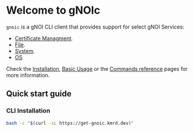 # Welcome to gNOIc

`gnoic` is a gNOI CLI client that provides support for select gNOI Services:

- [Certificate Managment](https://github.com/openconfig/gnoi/blob/master/cert/cert.proto).
- [File](https://github.com/openconfig/gnoi/blob/master/file/file.proto).
- [System](https://github.com/openconfig/gnoi/blob/master/system/system.proto).
- [OS](https://github.com/openconfig/gnoi/blob/master/os/os.proto)

Check the [Installation](install.md), [Basic Usage](basic_usage.md) or the [Commands reference](command_reference/cert/can-generate-csr.md) pages for more information.

## Quick start guide

### CLI Installation

```bash
bash -c "$(curl -sL https://get-gnoic.kmrd.dev)"
```
